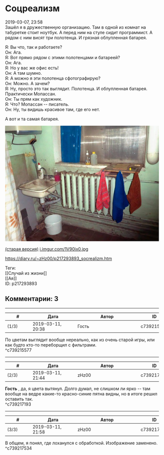 Соцреализм
==========

  
2019-03-07, 23:58  
 Зашёл я в дружественную организацию. Там в одной из комнат на табуретке стоит ноутбук. А перед ним на стуле сидит программист. А рядом с ним висят три полотенца. И грязная облупленная батарея.   
   
 Я: Вы что, так и работаете?   
 Он: Ага.   
 Я: Вот прямо рядом с этими полотенцами и батареей?   
 Он: Ага.   
 Я: Но у вас же офис есть!   
 Он: А там шумно.   
 Я: А можно я эти полотенца сфотографирую?   
 Он: Можно. А зачем?   
 Я: Ну, просто это так выглядит. Полотенца. И облупленная батарея. Практически Мопассан.   
 Он: Ты прям как художник.   
 Я: Что? Мопассан -- писатель.   
 Он: Ну, ты видишь красивое там, где его нет.   
   
 А вот и та самая батарея.   
   
   [![](pics/VyREwoPl.jpg)](https://i.imgur.com/VyREwoP.jpg)     
   
  [(старая версия)](https://zHz00.diary.ru/p217293893.htm?index=1#linkmore217293893m1)     [i.imgur.com/1V90ix0.jpg](pics/1V90ix0.jpg)      
  
<https://diary.ru/~zHz00/p217293893_socrealizm.htm>  
  
Теги:  
[[Случай из жизни]]  
[[Ая]]  
ID: p217293893  


Комментарии: 3
--------------

  


---



|         #         |              Дата              |                     Автор                     |           ID           |
| --- | --- | --- | --- |
| (1/3) | 2019-03-11, 20:38 | Гость | c739215577 |

  
  По цветам выглядит вообще нереально, как из очень старой игры, или как будто кто-то переборщил с фильтрами.    
 ^c739215577

---



|         #         |              Дата              |                     Автор                     |           ID           |
| --- | --- | --- | --- |
| (2/3) | 2019-03-11, 21:44 | zHz00 | c739217193 |

  
  **Гость**  , да, я цвета вытянул. Долго думал, не слишком ли ярко -- там вообще на ведре какие-то красно-синие пятна видны, но в итоге решил оставить так.   
 ^c739217193

---



|         #         |              Дата              |                     Автор                     |           ID           |
| --- | --- | --- | --- |
| (3/3) | 2019-03-11, 21:58 | zHz00 | c739217534 |

  
 В общем, я понял, где лоханулся с обработкой. Изображение заменено.   
 ^c739217534